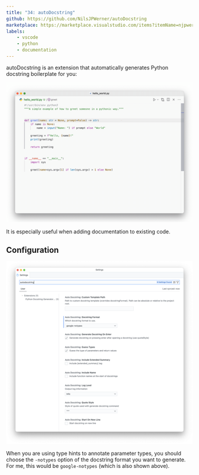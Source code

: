 ```yaml
---
title: "34: autoDocstring"
github: https://github.com/NilsJPWerner/autoDocstring
marketplace: https://marketplace.visualstudio.com/items?itemName=njpwerner.autodocstring
labels:
    - vscode
    - python
    - documentation
---
```


autoDocstring is an extension that automatically generates Python docstring boilerplate for you:

![preview](34_autoDocstring_example.gif)

It is especially useful when adding documentation to existing code.

## Configuration

![autoDocstring config options](34_autoDocstring_config.png)

When you are using type hints to annotate parameter types, you should choose the `-notypes` option of the docstring format you want to generate. For me, this would be `google-notypes` (which is also shown above).
